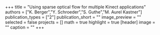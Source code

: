 +++
title = "Using sparse optical flow for multiple Kinect applications"
authors = ["K. Berger","Y. Schroeder","S. Guthe","M. Aurel Kastner"]
publication_types = ["2"]
publication_short = ""
image_preview = ""
selected = false
projects = []
math = true
highlight = true
[header]
image = ""
caption = ""
+++

